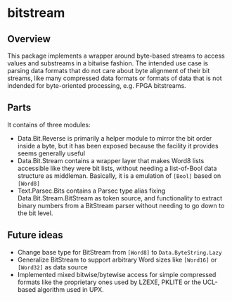 # bitstream

## Overview
This package implements a wrapper around byte-based streams to access values and substreams in a bitwise fashion. The intended use case is parsing data formats that do not care about byte alignment of their bit streams, like many compressed data formats or formats of data that is not indended for byte-oriented processing, e.g. FPGA bitstreams.

## Parts
It contains of three modules:
- Data.Bit.Reverse is primarily a helper module to mirror the bit order inside a byte, but it has been exposed because the facility it provides seems generally useful
- Data.Bit.Stream contains a wrapper layer that makes Word8 lists accessible like they were bit lists, without needing a list-of-Bool data structure as middleman. Basically, it is a emulation of `[Bool]` based on `[Word8]`
- Text.Parsec.Bits contains a Parsec type alias fixing Data.Bit.Stream.BitStream as token source, and functionality to extract binary numbers from a BitStream parser without needing to go down to the bit level.

## Future ideas
- Change base type for BitStream from `[Word8]` to `Data.ByteString.Lazy`
- Generalize BitStream to support arbitrary Word sizes like `[Word16]` or `[Word32]` as data source
- Implemented mixed bitwise/bytewise access for simple compressed formats like the proprietary ones used by LZEXE, PKLITE or the UCL-based algorithm used in UPX.